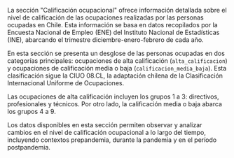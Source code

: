 La sección "Calificación ocupacional" ofrece información detallada sobre el nivel de calificación de las ocupaciones realizadas por las personas ocupadas en Chile. Esta información se basa en datos recopilados por la Encuesta Nacional de Empleo (ENE) del Instituto Nacional de Estadísticas (INE), abarcando el trimestre diciembre-enero-febrero de cada año.

En esta sección se presenta un desglose de las personas ocupadas en dos categorías principales: ocupaciones de alta calificación (`alta_calificacion`) y ocupaciones de calificación media o baja (`calificacion_media_baja`). Esta clasificación sigue la CIUO 08.CL, la adaptación chilena de la Clasificación Internacional Uniforme de Ocupaciones. 

Las ocupaciones de alta calificación incluyen los grupos 1 a 3: directivos, profesionales y técnicos. Por otro lado, la calificación media o baja abarca los grupos 4 a 9. 

Los datos disponibles en esta sección permiten observar y analizar cambios en el nivel de calificación ocupacional a lo largo del tiempo, incluyendo contextos prepandemia, durante la pandemia y en el período postpandemia.
